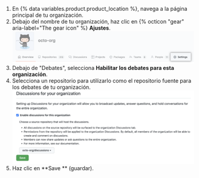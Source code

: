 1. En {% data variables.product.product_location %}, navega a la página principal de tu organización.
1. Debajo del nombre de tu organización, haz clic en {% octicon "gear" aria-label="The gear icon" %} **Ajustes**. ![Botón de configuración de organización](/assets/images/help/discussions/org-settings.png)
1. Debajo de "Debates", selecciona **Habilitar los debates para esta organización**.
1. Selecciona un repositorio para utilizarlo como el repositorio fuente para los debates de tu organización. ![Ajustes para habilitar los debates para una organización](/assets/images/help/discussions/enable-org-discussions.png)
1. Haz clic en **Save ** (guardar).
